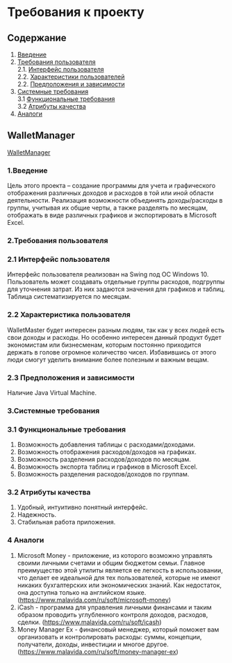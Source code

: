 # Требования к проекту

## Содержание
1. [Введение](#1)
2. [Требования пользователя](#2) <br>
  2.1. [Интерфейс пользователя](#2.1) <br>
  2.2. [Характеристики пользователей](#2.2) <br>
  2.2. [Предположения и зависимости](#2.3) <br>
3. [Системные требования](#3) <br>
  3.1 [Функциональные требования](#3.1) <br>
  3.2 [Атрибуты качества](#3.2) <br>
4. [Аналоги](#4) <br>
## WalletManager
[WalletManager](https://github.com/FakeAccountQWE/trtpo2)

### 1.Введение<a name="1"></a>
	
  Цель этого проекта – создание программы для учета и графического отображения различных доходов и расходов в той или иной области деятельности. Реализация возможности объединять доходы/расходы в группы, учитывая их общие черты, а также разделять по месяцам, отображать в виде различных графиков и экспортировать в Microsoft Excel.
  
### 2.Требования пользователя<a name="2"></a>
### 2.1 Интерфейс пользователя<a name="2.1"></a>
Интерфейс пользователя реализован на Swing под ОС Windows 10. Пользователь может создавать отдельные группы расходов, подгруппы для уточнения затрат. Из них задаются значения для графиков и таблиц. Таблица систематизируется по месяцам.

### 2.2 Характеристика пользователя<a name="2.2"></a>
  WalletMaster будет интересен разным людям, так как у всех людей есть свои доходы и расходы. Но особенно интересен данный продукт будет экономистам или бизнесменам, которым постоянно приходится держать в голове огромное количество чисел. Избавившись от этого люди смогут уделить внимание более полезным и важным вещам.
  
### 2.3 Предположения и зависимости<a name="2.3"></a>
  Наличие Java Virtual Machine.

### 3.Системные требования<a name="3"></a>
### 3.1 Функциональные требования<a name="3.1"></a>
1) Возможность добавления таблицы с расходами/доходами.
2) Возможность отображения расходов/доходов на графиках.
3) Возможность разделения расходов/доходов по месяцам.
4) Возможность экспорта таблиц и графиков в Microsoft Excel.
5) Возможность разделения расходов/доходов по группам.

### 3.2 Атрибуты качества<a name="3.2"></a>

1) Удобный, интуитивно понятный интерфейс.
2) Надежность.
3) Стабильная работа приложения.
  
### 4 Аналоги<a name="4"></a>
1.	Microsoft Money - приложение, из которого возможно управлять своими личными счетами и общим бюджетом семьи. Главное преимущество этой утилиты является ее легкость в использовании, что делает ее идеальной для тех пользователей, которые не имеют никаких бухгалтерских или экономических знаний. Как недостаток, она доступна только на английском языке.(https://www.malavida.com/ru/soft/microsoft-money)
2.	iCash - программа для управления личными финансами и таким образом проводить углубленного контроля доходов, расходов, сделки. (https://www.malavida.com/ru/soft/icash)
3.	Money Manager Ex - финансовый менеджер, который поможет вам организовать и контролировать расходы: суммы, концепции, получатели, доходы, инвестиции и многое другое. (https://www.malavida.com/ru/soft/money-manager-ex)

